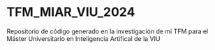 # TFM_MIAR_VIU_2024
Repositorio de código generado en la investigación de mi TFM para el Máster Universitario en Inteligencia Artifical de la VIU
